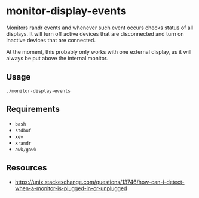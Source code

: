 # monitor-display-events

Monitors randr events and whenever such event occurs checks status 
of all displays. It will turn off active devices that are disconnected 
and turn on inactive devices that are connected.

At the moment, this probably only works with one external display, as it 
will always be put above the internal monitor.

## Usage

```
./monitor-display-events
```

## Requirements

- `bash`
- `stdbuf`
- `xev`
- `xrandr`
- `awk/gawk`

## Resources

- https://unix.stackexchange.com/questions/13746/how-can-i-detect-when-a-monitor-is-plugged-in-or-unplugged
